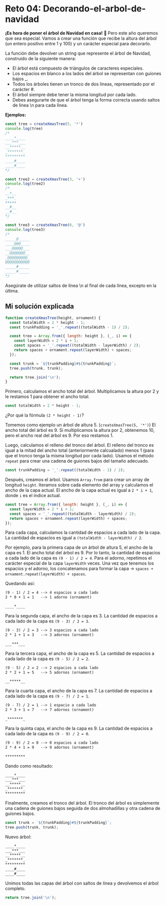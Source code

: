 # Reto 04: Decorando-el-arbol-de-navidad

**¡Es hora de poner el árbol de Navidad en casa!** 🎄 Pero este año queremos que sea especial. Vamos a crear una función que recibe la altura del árbol (un entero positivo entre 1 y 100) y un carácter especial para decorarlo.

La función debe devolver un string que represente el árbol de Navidad, construido de la siguiente manera:

- El árbol está compuesto de triángulos de caracteres especiales.
- Los espacios en blanco a los lados del árbol se representan con guiones bajos _.
- Todos los árboles tienen un tronco de dos líneas, representado por el carácter #.
- El árbol siempre debe tener la misma longitud por cada lado.
- Debes asegurarte de que el árbol tenga la forma correcta usando saltos de línea \n para cada línea.

**Ejemplos:**

```js
const tree = createXmasTree(5, '*')
console.log(tree)
/*
____*____
___***___
__*****__
_*******_
*********
____#____
____#____
*/

const tree2 = createXmasTree(3, '+')
console.log(tree2)
/*
__+__
_+++_
+++++
__#__
__#__
*/

const tree3 = createXmasTree(6, '@')
console.log(tree3)
/*
_____@_____
____@@@____
___@@@@@___
__@@@@@@@__
_@@@@@@@@@_
@@@@@@@@@@@
_____#_____
_____#_____
*/
```

Asegúrate de utilizar saltos de línea \n al final de cada línea, excepto en la última.

## Mi solución explicada

```js
function createXmasTree(height, ornament) {
  const totalWidth = 2 * height - 1;
  const trunkPadding = '_'.repeat((totalWidth - 1) / 2);

  const tree = Array.from({ length: height }, (_, i) => {
    const layerWidth = 2 * i + 1;
    const spaces = '_'.repeat((totalWidth - layerWidth) / 2);
    return spaces + ornament.repeat(layerWidth) + spaces;
  });

  const trunk = `${trunkPadding}#${trunkPadding}`;
  tree.push(trunk, trunk);

  return tree.join('\n');
}
```

Primero, calculamos el ancho total del árbol. Multiplicamos la altura por 2 y le restamos 1 para obtener el ancho total.

```js
const totalWidth = 2 * height - 1;
```

¿Por qué la fórmula `(2 * height - 1)`?

Tomemos como ejemplo un árbol de altura 5. (`createXmasTree(5, '*')`) El ancho total del árbol es 9. Si multiplicamos la altura por 2, obtenemos 10, pero el ancho real del árbol es 9. Por eso restamos 1.

Luego, calculamos el relleno del tronco del árbol. El relleno del tronco es igual a la mitad del ancho total  (anteriormente calcualado) menos 1 (para que el tronco tenga la misma longitud por cada lado). Usamos el método `repeat` para crear una cadena de guiones bajos del tamaño adecuado.

```js
const trunkPadding = '_'.repeat((totalWidth - 1) / 2);
```

Después, creamos el árbol. Usamos `Array.from` para crear un array de longitud `height`. Iteramos sobre cada elemento del array y calculamos el ancho de la capa actual. El ancho de la capa actual es igual a `2 * i + 1`, donde `i` es el índice actual.

```js
const tree = Array.from({ length: height }, (_, i) => {
  const layerWidth = 2 * i + 1;
  const spaces = '_'.repeat((totalWidth - layerWidth) / 2);
  return spaces + ornament.repeat(layerWidth) + spaces;
});
```

Para cada capa, calculamos la cantidad de espacios a cada lado de la capa. La cantidad de espacios es igual a `(totalWidth - layerWidth) / 2`.

Por ejemplo, para la primera capa de un árbol de altura 5, el ancho de la capa es 1. El ancho total del árbol es 9. Por lo tanto, la cantidad de espacios a cada lado de la capa es `(9 - 1) / 2 = 4`. Para el adorno, repetimos el carácter especial de la capa `layerWidth` veces. Una vez que tenemos los espacios y el adorno, los concatenamos para formar la capa -> `spaces + ornament.repeat(layerWidth) + spaces`.

Quedando asi:

```txt
(9 - 1) / 2 = 4 --> 4 espacios a cada lado
2 * 0 + 1 = 1   --> 1 adorno (ornament)

____*____

```

Para la segunda capa, el ancho de la capa es 3. La cantidad de espacios a cada lado de la capa es `(9 - 3) / 2 = 3`.

```txt
(9 - 3) / 2 = 3 --> 3 espacios a cada lado
2 * 1 + 1 = 3   --> 3 adornos (ornament)

___***___

```

Para la tercera capa, el ancho de la capa es 5. La cantidad de espacios a cada lado de la capa es `(9 - 5) / 2 = 2`.

```txt
(9 - 5) / 2 = 2 --> 2 espacios a cada lado
2 * 2 + 1 = 5   --> 5 adornos (ornament)

__*****__

```

Para la cuarta capa, el ancho de la capa es 7. La cantidad de espacios a cada lado de la capa es `(9 - 7) / 2 = 1`.

```txt
(9 - 7) / 2 = 1 --> 1 espacio a cada lado
2 * 3 + 1 = 7   --> 7 adornos (ornament)

_*******_

```

Para la quinta capa, el ancho de la capa es 9. La cantidad de espacios a cada lado de la capa es `(9 - 9) / 2 = 0`.

```txt
(9 - 9) / 2 = 0 --> 0 espacios a cada lado
2 * 4 + 1 = 9   --> 9 adornos (ornament)

*********

```

Dando como resultado:

```txt
____*____
___***___
__*****__
_*******_
*********
```

Finalmente, creamos el tronco del árbol. El tronco del árbol es simplemente una cadena de guiones bajos seguida de dos almohadillas y otra cadena de guiones bajos.

```js
const trunk = `${trunkPadding}#${trunkPadding}`;
tree.push(trunk, trunk);
```

Nuevo árbol:

```txt
____*____
___***___
__*****__
_*******_
*********
____#____
____#____
```

Unimos todas las capas del árbol con saltos de línea y devolvemos el árbol completo.

```js
return tree.join('\n');
```